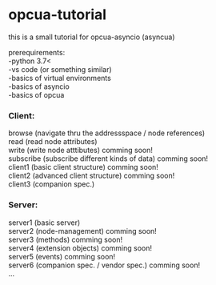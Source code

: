 # opcua-tutorial  
  
this is a small tutorial for opcua-asyncio (asyncua)  
  
prerequirements:  
-python 3.7<  
-vs code (or something similar)  
-basics of virtual environments  
-basics of asyncio  
-basics of opcua  
  
### Client:  
browse (navigate thru the addressspace / node references)  
read (read node attributes)  
write (write node atttibutes) comming soon!  
subscribe (subscribe different kinds of data) comming soon!  
client1 (basic client structure) comming soon!  
client2 (advanced client structure) comming soon!  
client3 (companion spec.)
  
### Server:  
server1 (basic server)  
server2 (node-management) comming soon!  
server3 (methods) comming soon!  
server4 (extension objects) comming soon!  
server5 (events) comming soon!  
server6 (companion spec. / vendor spec.) comming soon!  
...  
